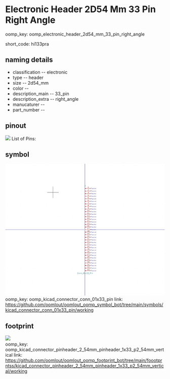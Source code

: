 # Electronic Header 2D54 Mm 33 Pin Right Angle
oomp_key: oomp_electronic_header_2d54_mm_33_pin_right_angle  

short_code: hi133pra
## naming details
* classification -- electronic
* type -- header
* size -- 2d54_mm
* color -- 
* description_main -- 33_pin
* description_extra -- right_angle
* manucaturer -- 
* part_number -- 
## pinout
![](working_pinout_600.png)
List of Pins:

## symbol

![](symbol/0/working/working_600.png)  
oomp_key: oomp_kicad_connector_conn_01x33_pin
link: https://github.com/oomlout/oomlout_oomp_symbol_bot/tree/main/symbols/kicad_connector_conn_01x33_pin/working


## footprint

![](footprint/0/working/working_600.png)  
oomp_key: oomp_kicad_connector_pinheader_2_54mm_pinheader_1x33_p2_54mm_vertical
link: https://github.com/oomlout/oomlout_oomp_footprint_bot/tree/main/foootprntss/kicad_connector_pinheader_2_54mm_pinheader_1x33_p2_54mm_vertical/working
